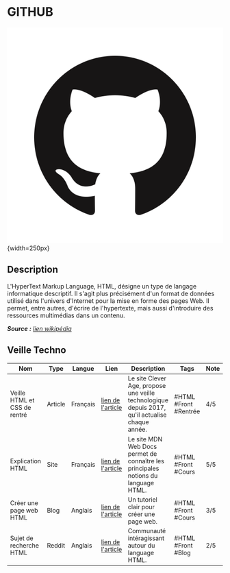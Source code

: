 # GITHUB

![Github](image.png){width=250px}

## Description
L'HyperText Markup Language, HTML, désigne un type de langage informatique descriptif. Il s'agit plus précisément d'un format de données utilisé dans l'univers d'Internet pour la mise en forme des pages Web. Il permet, entre autres, d'écrire de l'hypertexte, mais aussi d'introduire des ressources multimédias dans un contenu.

_**Source :** [lien wikipédia](https://fr.wikipedia.org/wiki/Hypertext_Markup_Language)_

## Veille Techno
Nom  | Type  | Langue | Lien | Description | Tags | Note
------|-------|--------|------|-------------|------|------
Veille HTML et CSS de rentré | Article | Français | [lien de l'article](https://www.clever-age.com/veille-html-et-css-de-rentree/) | Le site Clever Age, propose une veille technologique depuis 2017, qu'il actualise chaque année. |#HTML #Front #Rentrée | 4/5
Explication HTML | Site | Français | [lien de l'article](https://developer.mozilla.org/fr/docs/Web/HTML) | Le site MDN Web Docs permet de connaître les principales notions du language HTML. |#HTML #Front #Cours | 5/5
Créer une page web HTML | Blog | Anglais | [lien de l'article](https://dev.to/jordanholtdev/how-to-create-a-web-page-with-html-26ho) | Un tutoriel clair pour créer une page web. |#HTML #Front #Cours | 3/5
Sujet de recherche HTML | Reddit | Anglais | [lien de l'article](https://www.reddit.com/r/HTML/) | Communauté intéragissant autour du language HTML. |#HTML #Front #Blog | 2/5